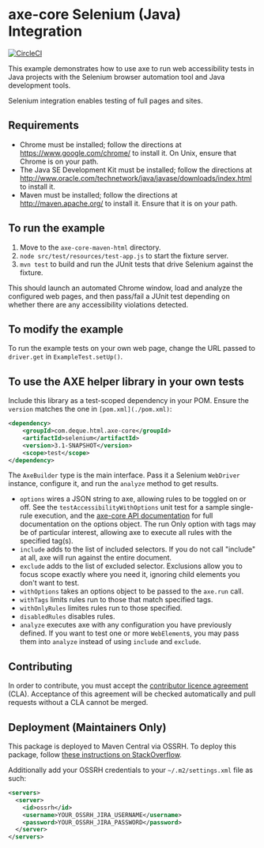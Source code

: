 # axe-core Selenium (Java) Integration

[![CircleCI](https://circleci.com/gh/dequelabs/axe-selenium-java.svg?style=svg)](https://circleci.com/gh/dequelabs/axe-selenium-java)

This example demonstrates how to use axe to run web accessibility tests in Java projects with the Selenium browser automation tool and Java development tools.

Selenium integration enables testing of full pages and sites.

## Requirements

- Chrome must be installed; follow the directions at https://www.google.com/chrome/ to install it. On Unix, ensure that Chrome is on your path.
- The Java SE Development Kit must be installed; follow the directions at http://www.oracle.com/technetwork/java/javase/downloads/index.html to install it.
- Maven must be installed; follow the directions at http://maven.apache.org/ to install it. Ensure that it is on your path.

## To run the example

1. Move to the `axe-core-maven-html` directory.
2. `node src/test/resources/test-app.js` to start the fixture server.
3. `mvn test` to build and run the JUnit tests that drive Selenium against the fixture.

This should launch an automated Chrome window, load and analyze the configured web pages, and then pass/fail a JUnit test depending on whether there are any accessibility violations detected.

## To modify the example

To run the example tests on your own web page, change the URL passed to `driver.get` in `ExampleTest.setUp()`.

## To use the AXE helper library in your own tests

Include this library as a test-scoped dependency in your POM. Ensure the `version` matches the one in `[pom.xml](./pom.xml)`:

```xml
<dependency>
    <groupId>com.deque.html.axe-core</groupId>
    <artifactId>selenium</artifactId>
    <version>3.1-SNAPSHOT</version>
    <scope>test</scope>
</dependency>
```

The `AxeBuilder` type is the main interface. Pass it a Selenium `WebDriver` instance, configure it,
and run the `analyze` method to get results.

- `options` wires a JSON string to axe, allowing rules to be toggled on or off.
    See the `testAccessibilityWithOptions` unit test for a sample single-rule execution, and the
    [axe-core API documentation](https://github.com/dequelabs/axe-core/blob/master/doc/API.md#b-options-parameter)
    for full documentation on the options object. The run Only option with tags may be of particular interest, allowing axe to execute all rules with the specified tag(s).
- `include` adds to the list of included selectors. If you do not call "include" at all, axe will run against the entire document.
- `exclude` adds to the list of excluded selector. Exclusions allow you to focus scope exactly where you need it, ignoring child elements you don't want to test.
- `withOptions` takes an options object to be passed to the `axe.run` call.
- `withTags` limits rules run to those that match specified tags.
- `withOnlyRules` limites rules run to those specified.
- `disabledRules` disables rules.
- `analyze` executes axe with any configuration you have previously defined. If you want to test one or more `WebElement`s, you may pass them into `analyze` instead of using `include` and `exclude`.

## Contributing

In order to contribute, you must accept the [contributor licence agreement](https://cla-assistant.io/dequelabs/axe-selenium-java) (CLA). Acceptance of this agreement will be checked automatically and pull requests without a CLA cannot be merged.

## Deployment (Maintainers Only)

This package is deployed to Maven Central via OSSRH. To deploy this package, follow [these instructions on StackOverflow](https://stackoverflow.com/a/42917618).

Additionally add your OSSRH credentials to your `~/.m2/settings.xml` file as such:

```xml
<servers>
  <server>
    <id>ossrh</id>
    <username>YOUR_OSSRH_JIRA_USERNAME</username>
    <password>YOUR_OSSRH_JIRA_PASSWORD</password>
  </server>
</servers>
```
